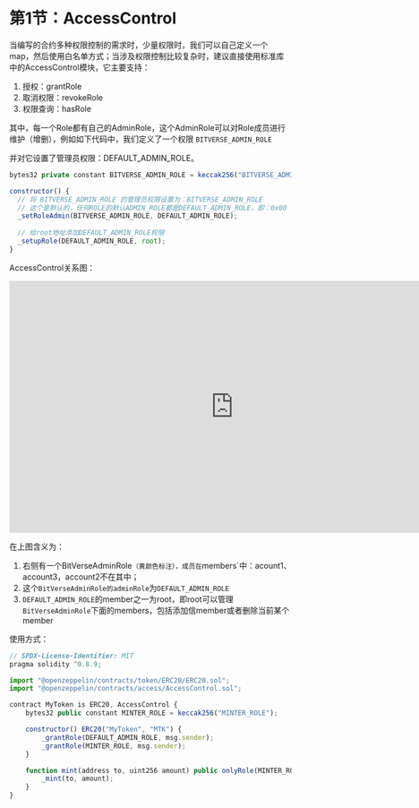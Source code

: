 

# 第1节：AccessControl

当编写的合约多种权限控制的需求时，少量权限时，我们可以自己定义一个map，然后使用白名单方式；当涉及权限控制比较复杂时，建议直接使用标准库中的AccessControl模块，它主要支持：

1. 授权：grantRole
2. 取消权限：revokeRole
3. 权限查询：hasRole

其中，每一个Role都有自己的AdminRole，这个AdminRole可以对Role成员进行维护（增删），例如如下代码中，我们定义了一个权限 `BITVERSE_ADMIN_ROLE`

并对它设置了管理员权限：DEFAULT_ADMIN_ROLE。

```js
bytes32 private constant BITVERSE_ADMIN_ROLE = keccak256("BITVERSE_ADMIN");

constructor() {
  // 将 BITVERSE_ADMIN_ROLE 的管理员权限设置为：BITVERSE_ADMIN_ROLE
  // 这个是默认的，任何ROLE的默认ADMIN_ROLE都是DEFAULT_ADMIN_ROLE，即：0x00
  _setRoleAdmin(BITVERSE_ADMIN_ROLE, DEFAULT_ADMIN_ROLE);
 
  // 给root地址添加DEFAULT_ADMIN_ROLE权限
  _setupRole(DEFAULT_ADMIN_ROLE, root);
}
```

AccessControl关系图：


<iframe style="border:none" width="800" height="450" src="https://whimsical.com/embed/BmYovG7CS3PmRvJ5zRTX9b"></iframe>

在上图含义为：

1. 右侧有一个BitVerseAdminRole`（黄颜色标注），成员在`members`中：acount1、account3，account2不在其中；
2. 这个`BitVerseAdminRole的adminRole`为`DEFAULT_ADMIN_ROLE`
3. `DEFAULT_ADMIN_ROLE`的member之一为root，即root可以管理`BitVerseAdminRole`下面的members，包括添加信member或者删除当前某个member



使用方式：

```js
// SPDX-License-Identifier: MIT
pragma solidity ^0.8.9;

import "@openzeppelin/contracts/token/ERC20/ERC20.sol";
import "@openzeppelin/contracts/access/AccessControl.sol";

contract MyToken is ERC20, AccessControl {
    bytes32 public constant MINTER_ROLE = keccak256("MINTER_ROLE");

    constructor() ERC20("MyToken", "MTK") {
        _grantRole(DEFAULT_ADMIN_ROLE, msg.sender);
        _grantRole(MINTER_ROLE, msg.sender);
    }

    function mint(address to, uint256 amount) public onlyRole(MINTER_ROLE) {
        _mint(to, amount);
    }
}
```

